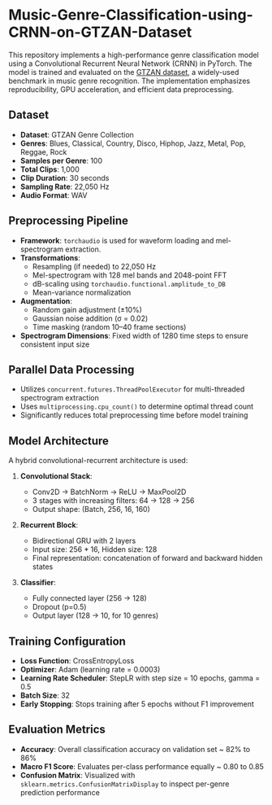 # Music-Genre-Classification-using-CRNN-on-GTZAN-Dataset

This repository implements a high-performance genre classification model using a Convolutional Recurrent Neural Network (CRNN) in PyTorch. The model is trained and evaluated on the [GTZAN dataset](https://www.kaggle.com/datasets/andradaolteanu/gtzan-dataset-music-genre-classification), a widely-used benchmark in music genre recognition. The implementation emphasizes reproducibility, GPU acceleration, and efficient data preprocessing.

## Dataset

- **Dataset**: GTZAN Genre Collection
- **Genres**: Blues, Classical, Country, Disco, Hiphop, Jazz, Metal, Pop, Reggae, Rock
- **Samples per Genre**: 100
- **Total Clips**: 1,000
- **Clip Duration**: 30 seconds
- **Sampling Rate**: 22,050 Hz
- **Audio Format**: WAV

## Preprocessing Pipeline

- **Framework**: `torchaudio` is used for waveform loading and mel-spectrogram extraction.
- **Transformations**:
  - Resampling (if needed) to 22,050 Hz
  - Mel-spectrogram with 128 mel bands and 2048-point FFT
  - dB-scaling using `torchaudio.functional.amplitude_to_DB`
  - Mean-variance normalization
- **Augmentation**:
  - Random gain adjustment (±10%)
  - Gaussian noise addition (σ = 0.02)
  - Time masking (random 10–40 frame sections)
- **Spectrogram Dimensions**: Fixed width of 1280 time steps to ensure consistent input size

## Parallel Data Processing

- Utilizes `concurrent.futures.ThreadPoolExecutor` for multi-threaded spectrogram extraction
- Uses `multiprocessing.cpu_count()` to determine optimal thread count
- Significantly reduces total preprocessing time before model training

## Model Architecture

A hybrid convolutional-recurrent architecture is used:

1. **Convolutional Stack**:
   - Conv2D → BatchNorm → ReLU → MaxPool2D
   - 3 stages with increasing filters: 64 → 128 → 256
   - Output shape: (Batch, 256, 16, 160)

2. **Recurrent Block**:
   - Bidirectional GRU with 2 layers
   - Input size: 256 * 16, Hidden size: 128
   - Final representation: concatenation of forward and backward hidden states

3. **Classifier**:
   - Fully connected layer (256 → 128)
   - Dropout (p=0.5)
   - Output layer (128 → 10, for 10 genres)

## Training Configuration

- **Loss Function**: CrossEntropyLoss
- **Optimizer**: Adam (learning rate = 0.0003)
- **Learning Rate Scheduler**: StepLR with step size = 10 epochs, gamma = 0.5
- **Batch Size**: 32
- **Early Stopping**: Stops training after 5 epochs without F1 improvement

## Evaluation Metrics

- **Accuracy**: Overall classification accuracy on validation set ~ 82% to 86%
- **Macro F1 Score**: Evaluates per-class performance equally ~ 0.80 to 0.85
- **Confusion Matrix**: Visualized with `sklearn.metrics.ConfusionMatrixDisplay` to inspect per-genre prediction performance
